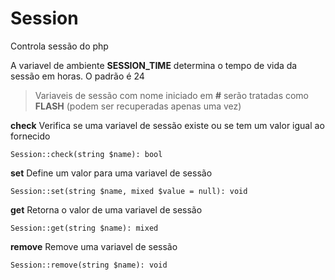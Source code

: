 # Session

Controla sessão do php

A variavel de ambiente **SESSION_TIME** determina o tempo de vida da sessão em horas. O padrão é 24

> Variaveis de sessão com nome iniciado em **#** serão tratadas como **FLASH** (podem ser recuperadas apenas uma vez)

**check**
Verifica se uma variavel de sessão existe ou se tem um valor igual ao fornecido

    Session::check(string $name): bool

**set**
Define um valor para uma variavel de sessão

    Session::set(string $name, mixed $value = null): void

**get**
Retorna o valor de uma variavel de sessão

    Session::get(string $name): mixed

**remove**
Remove uma variavel de sessão

    Session::remove(string $name): void
